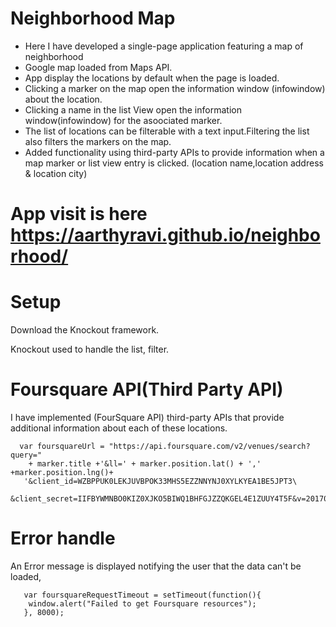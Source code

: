 # Neighborhood Map
  * Here I have developed a single-page application featuring a map of neighborhood
  * Google map loaded from Maps API.
  * App display the locations by default when the page is loaded.
  * Clicking a marker on the map open the information window (infowindow) about the location.
  * Clicking a name in the list View open the information window(infowindow) for the asoociated marker.
  * The list of locations can be filterable with a text input.Filtering the list also filters the markers on the map. 
  * Added functionality using third-party APIs to provide information when a map marker or list view entry is clicked.
    (location name,location address & location city)
 
# App visit is here <https://aarthyravi.github.io/neighborhood/> 

# Setup
Download the Knockout framework. 

Knockout used to handle the list, filter.

# Foursquare API(Third Party API)
  I have implemented (FourSquare API) third-party APIs that provide additional information about each of these locations.
  
      var foursquareUrl = "https://api.foursquare.com/v2/venues/search?query="
        + marker.title +'&ll=' + marker.position.lat() + ',' +marker.position.lng()+
       '&client_id=WZBPPUK0LEKJUVBPOK33MHS5EZZNNYNJ0XYLKYEA1BE5JPT3\
        &client_secret=IIFBYWMNBO0KIZ0XJKO5BIWQ1BHFGJZZQKGEL4E1ZUUY4T5F&v=20170711';
  
# Error handle
  An Error message is displayed notifying the user that the data can't be loaded,  
  
       var foursquareRequestTimeout = setTimeout(function(){
        window.alert("Failed to get Foursquare resources");
       }, 8000);
